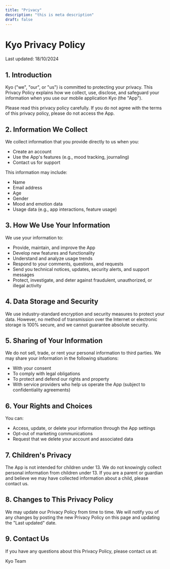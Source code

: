 ```yaml
---
title: "Privacy"
description: "this is meta description"
draft: false
---
```


# Kyo Privacy Policy

Last updated: 18/10/2024

## 1. Introduction

Kyo ("we", "our", or "us") is committed to protecting your privacy. This Privacy Policy explains how we collect, use, disclose, and safeguard your information when you use our mobile application Kyo (the "App").

Please read this privacy policy carefully. If you do not agree with the terms of this privacy policy, please do not access the App.

## 2. Information We Collect

We collect information that you provide directly to us when you:

- Create an account
- Use the App's features (e.g., mood tracking, journaling)
- Contact us for support

This information may include:

- Name
- Email address
- Age
- Gender
- Mood and emotion data
- Usage data (e.g., app interactions, feature usage)

## 3. How We Use Your Information

We use your information to:

- Provide, maintain, and improve the App
- Develop new features and functionality
- Understand and analyze usage trends
- Respond to your comments, questions, and requests
- Send you technical notices, updates, security alerts, and support messages
- Protect, investigate, and deter against fraudulent, unauthorized, or illegal activity

## 4. Data Storage and Security

We use industry-standard encryption and security measures to protect your data. However, no method of transmission over the Internet or electronic storage is 100% secure, and we cannot guarantee absolute security.

## 5. Sharing of Your Information

We do not sell, trade, or rent your personal information to third parties. We may share your information in the following situations:

- With your consent
- To comply with legal obligations
- To protect and defend our rights and property
- With service providers who help us operate the App (subject to confidentiality agreements)

## 6. Your Rights and Choices

You can:

- Access, update, or delete your information through the App settings
- Opt-out of marketing communications
- Request that we delete your account and associated data

## 7. Children's Privacy

The App is not intended for children under 13. We do not knowingly collect personal information from children under 13. If you are a parent or guardian and believe we may have collected information about a child, please contact us.

## 8. Changes to This Privacy Policy

We may update our Privacy Policy from time to time. We will notify you of any changes by posting the new Privacy Policy on this page and updating the "Last updated" date.

## 9. Contact Us

If you have any questions about this Privacy Policy, please contact us at:

Kyo Team
